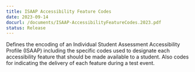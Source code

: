 ```yaml
---
title: ISAAP Accessibility Feature Codes
date: 2023-09-14
docurl: /documents/ISAAP-AccessibilityFeatureCodes.2023.pdf
status: Release
---
```

Defines the encoding of an Individual Student Assessment Accessibility Profile (ISAAP) including the specific codes used to designate each accessibility feature that should be made available to a student. Also codes for indicating the delivery of each feature during a test event. 

